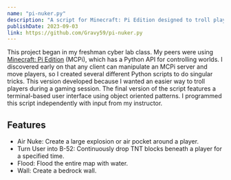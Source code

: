 ```yaml
---
name: "pi-nuker.py"
description: "A script for Minecraft: Pi Edition designed to troll players and disrupt their play"
publishDate: 2023-09-03
link: https://github.com/Gravy59/pi-nuker.py
---
```


This project began in my freshman cyber lab class. My peers were using [Minecraft: Pi Edition](https://minecraft.wiki/w/Pi_Edition) (MCPi), which has a Python API for controlling worlds. I discovered early on that any client can manipulate an MCPi server and move players, so I created several different Python scripts to do singular tricks. This version developed because I wanted an easier way to troll players during a gaming session. The final version of the script features a terminal-based user interface using object oriented patterns. I programmed this script independently with input from my instructor.

## Features

- Air Nuke: Create a large explosion or air pocket around a player.
- Turn User into B-52: Continuously drop TNT blocks beneath a player for a specified time.
- Flood: Flood the entire map with water.
- Wall: Create a bedrock wall.
